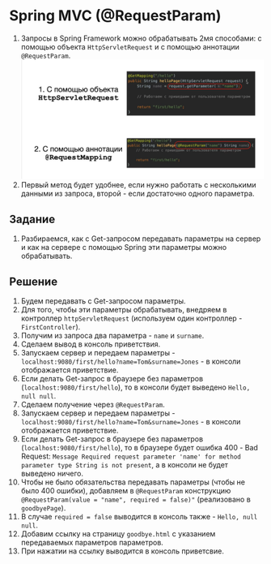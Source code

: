 # Spring MVC (@RequestParam)

1. Запросы в Spring Framework можно обрабатывать 2мя способами: с помощью объекта `HttpServletRequest` и с помощью аннотации `@RequestParam`. ![requests](images/3.png)
2. Первый метод будет удобнее, если нужно работать с несколькими данными из запроса, второй - если достаточно одного параметра.

## Задание

1. Разбираемся, как с Get-запросом передавать параметры на сервер и как на сервере с помощью Spring эти параметры можно обрабатывать.

## Решение

1. Будем передавать с Get-запросом параметры.
2. Для того, чтобы эти параметры обрабатывать, внедряем в контроллер `httpServletRequest` (используем один контроллер - `FirstController`).
3. Получим из запроса два параметра - `name` и `surname`.
4. Сделаем вывод в консоль приветствия.
5. Запускаем сервер и передаем параметры - `localhost:9080/first/hello?name=Tom&surname=Jones` - в консоли отображается приветствие.
6. Если делать Get-запрос в браузере без параметров (`localhost:9080/first/hello`), то в консоли будет выведено `Hello, null null`.
7. Сделаем получение через `@RequestParam`. 
8. Запускаем сервер и передаем параметры - `localhost:9080/first/hello?name=Tom&surname=Jones` - в консоли отображается приветствие. 
9. Если делать Get-запрос в браузере без параметров (`localhost:9080/first/hello`), то в браузере будет ошибка 400 - Bad Request: `Message Required request parameter 'name' for method parameter type String is not present`, а в консоли не будет выведено ничего. 
10. Чтобы не было обязательства передавать параметры (чтобы не было 400 ошибки), добавляем в `@RequestParam` конструкцию `@RequestParam(value = "name", required = false)"` (реализовано в `goodbyePage`).
11. В случае `required = false` выводится в консоль также - `Hello, null null`.
12. Добавим ссылку на страницу `goodbye.html` с указанием передаваемых параметров параметров.
13. При нажатии на ссылку выводится в консоль приветсвие.
